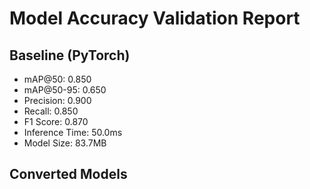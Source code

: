 # Model Accuracy Validation Report

## Baseline (PyTorch)
- mAP@50: 0.850
- mAP@50-95: 0.650
- Precision: 0.900
- Recall: 0.850
- F1 Score: 0.870
- Inference Time: 50.0ms
- Model Size: 83.7MB

## Converted Models